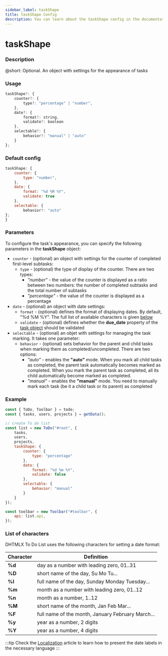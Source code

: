 ```yaml
---
sidebar_label: taskShape
title: taskShape Config
description: You can learn about the taskShape config in the documentation of the DHTMLX JavaScript To Do List library. Browse developer guides and API reference, try out code examples and live demos, and download a free 30-day evaluation version of DHTMLX To Do List.
---
```


# taskShape

### Description

@short: Optional. An object with settings for the appearance of tasks

### Usage

~~~js
taskShape?: {
    counter?: {
        type?: "percentage" | "number", 
    },
    date?: {
        format?: string,
        validate?: boolean
    },
    selectable?: {
        behavior?: "manual" | "auto"
    }
};
~~~

### Default config

~~~js
taskShape: {
    counter: {
        type: "number", 
    },
    date: {
        format: "%d %M %Y",
        validate: true 
    },
    selectable: {
        behavior?: "auto"
};
}
~~~

### Parameters

To configure the task's appearance, you can specify the following parameters in the **taskShape** object:

- `counter` - (optional) an object with settings for the counter of completed first-level subtasks:
    - `type` - (optional) the type of display of the counter. There are two types:
        - *"number"* - the value of the counter is displayed as a ratio between two numbers: the number of completed subtasks and the total number of subtasks
        - *"percentage"* - the value of the counter is displayed as a percentage
- `date` - (optional) an object with date settings: 
    - `format` - (optional) defines the format of displaying dates. By default, "%d %M %Y". The full list of available characters is given [below](#list-of-characters)
    - `validate` - (optional) defines whether the **due_date** property of the [task object](api/configs/tasks_config.md) should be validated
- `selectable` - (optional) an objet with settings for managing the task marking. It takes one parameter:
    - `behavior` - (optional) sets behavior for the parent and child tasks when marking them as completed/uncompleted. There are two options:
        - *"auto"* - enables the **"auto"** mode. When you mark all child tasks as completed, the parent task automatically becomes marked  as completed. When you mark the parent task as completed, all its child automatically become marked as completed.
        - *"manual"* - enables the **"manual"** mode. You need to manually mark each task (be it a child task or its parent) as completed


### Example

~~~js {9-20}
const { ToDo, Toolbar } = todo;
const { tasks, users, projects } = getData();

// create To do list
const list = new ToDo("#root", {
    tasks,
    users,
	projects,
    taskShape: {
        counter: {
            type: "percentage"
        },
        date: {
            format: "%d %m %Y",
            validate: false
        },
        selectable: {
            behavior: "manual"
        }
    }
});

const toolbar = new Toolbar("#toolbar", {
    api: list.api,
});
~~~


### List of characters

DHTMLX To Do List uses the following characters for setting a date format:

| Character | Definition                                        |
|-----------|---------------------------------------------------|
| **%d**    | day as a number with leading zero, 01..31         |
| **%D**    | short name of the day, Su Mo Tu...                |
| **%l**    | full name of the day, Sunday Monday Tuesday...    |
| **%m**    | month as a number with leading zero, 01..12       |
| **%n**    | month as a number, 1..12                          |
| **%M**    | short name of the month, Jan Feb Mar...           |
| **%F**    | full name of the month, January February March... |
| **%y**    | year as a number, 2 digits                        |
| **%Y**    | year as a number, 4 digits                        |

:::tip
Check the [Localization](guides/localization.md) article to learn how to present the date labels in the necessary language
:::